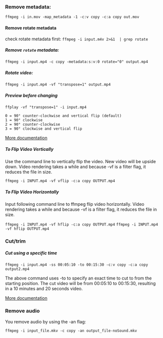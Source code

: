 ### Remove metadata:
`ffmpeg -i in.mov -map_metadata -1 -c:v copy -c:a copy out.mov`

#### Remove rotate metadata
check rotate metadata first:
`ffmpeg -i input.m4v 2>&1  | grep rotate`
##### Remove `rotate` metadata:
`ffmpeg -i input.mp4 -c copy -metadata:s:v:0 rotate="0" output.mp4`

##### Rotate video:
`ffmpeg -i input.mp4 -vf "transpose=1" output.mp4`
##### Preview before changing
`ffplay -vf "transpose=1" -i input.mp4`

    0 = 90° counter-clockwise and vertical flip (default)
    1 = 90° clockwise
    2 = 90° counter-clockwise
    3 = 90° clockwise and vertical flip

[More documentation](https://www.baeldung.com/linux/ffmpeg-rotate-video)

##### To Flip Video Vertically
Use the command line to vertically flip the video. New video will be upside down. Video rendering takes a while and because -vf is a filter flag, it reduces the file in size.

`ffmpeg -i INPUT.mp4 -vf vflip -c:a copy OUTPUT.mp4`

##### To Flip Video Horizontally
Input following command line to ffmpeg flip video horizontally. Video rendering takes a while and because -vf is a filter flag, it reduces the file in size.

`ffmpeg -i INPUT.mp4 -vf hflip -c:a copy OUTPUT.mp4`
`ffmpeg -i INPUT.mp4 -vf hflip OUTPUT.mp4`

### Cut/trim

##### Cut using a specific time

`ffmpeg -i input.mp4 -ss 00:05:10 -to 00:15:30 -c:v copy -c:a copy output2.mp4`

The above command uses -to to specify an exact time to cut to from the starting position. The cut video will be from 00:05:10 to 00:15:30, resulting in a 10 minutes and 20 seconds video.

[More documentation](https://shotstack.io/learn/use-ffmpeg-to-trim-video/)

### Remove audio
You remove audio by using the -an flag:

`ffmpeg -i input_file.mkv -c copy -an output_file-noSound.mkv`